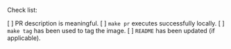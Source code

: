 Check list:

[ ] PR description is meaningful.
[ ] `make pr` executes successfully locally.
[ ] `make tag` has been used to tag the image.
[ ] `README` has been updated (if applicable).
